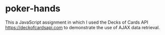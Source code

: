 # poker-hands
This a JavaScript assignment in which I used the Decks of Cards API https://deckofcardsapi.com to demonstrate the use of AJAX data retrieval.
